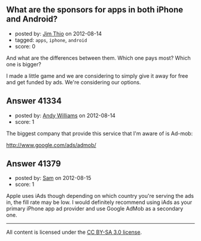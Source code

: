 ## What are the sponsors for apps in both iPhone and Android?

- posted by: [Jim Thio](https://stackexchange.com/users/-1/11337-jim-thio) on 2012-08-14
- tagged: `apps`, `iphone`, `android`
- score: 0

And what are the differences between them.
Which one pays most?
Which one is bigger?

I made a little game and we are considering to simply give it away for free and get funded by ads. We're considering our options.


## Answer 41334

- posted by: [Andy Williams](https://stackexchange.com/users/-1/19235-andy-williams) on 2012-08-14
- score: 1

The biggest company that provide this service that I'm aware of is Ad-mob:

http://www.google.com/ads/admob/


## Answer 41379

- posted by: [Sam](https://stackexchange.com/users/-1/10234-sam) on 2012-08-15
- score: 1

Apple uses iAds though depending on which country you're serving the ads in, the fill rate may be low. I would definitely recommend using iAds as your primary iPhone app ad provider and use Google AdMob as a secondary one.



---

All content is licensed under the [CC BY-SA 3.0 license](https://creativecommons.org/licenses/by-sa/3.0/).

